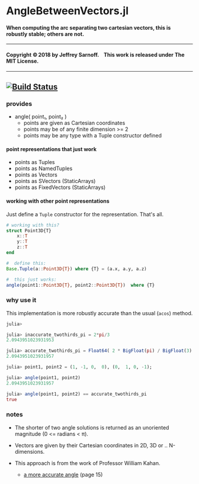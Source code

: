 # AngleBetweenVectors.jl

#### When computing the arc separating two cartesian vectors, this is robustly stable; others are not.

----

#### Copyright ©&thinsp;2018 by Jeffrey Sarnoff. &nbsp;&nbsp; This work is released under The MIT License.


-----

[![Build Status](https://travis-ci.org/JeffreySarnoff/AngleBetweenVectors.jl.svg?branch=master)](https://travis-ci.org/JeffreySarnoff/AngleBetweenVectors.jl)
----

### provides

- angle( point₁, point₂ )
    - points are given as Cartesian coordinates
    - points may be of any finite dimension >= 2
    - points may be any type with a Tuple constructor defined
    
#### point representations that just work 

- points as Tuples
- points as NamedTuples
- points as Vectors
- points as SVectors     (StaticArrays)
- points as FixedVectors (StaticArrays)

#### working with other point representations

Just define a `Tuple` constructor for the representation.  That's all.

```julia
# working with this?
struct Point3D{T}
    x::T
    y::T
    z::T
end

#  define this:
Base.Tuple(a::Point3D{T}) where {T} = (a.x, a.y, a.z)

#  this just works:
angle(point1::Point3D{T}, point2::Point3D{T})  where {T}
```

### why use it

This implementation is more robustly accurate than the usual (`acos`) method.


```julia
julia> 

julia> inaccurate_twothirds_pi = 2*pi/3
2.0943951023931953

julia> accurate_twothirds_pi = Float64( 2 * BigFloat(pi) / BigFloat(3) )
2.0943951023931957

julia> point1, point2 = (1, -1, 0,  0), (0,  1, 0, -1); 

julia> angle(point1, point2)
2.0943951023931957

julia> angle(point1, point2) == accurate_twothirds_pi
true
```
### notes

- The shorter of two angle solutions is returned as an unoriented magnitude (0 <= radians < π).

- Vectors are given by their Cartesian coordinates in 2D, 3D or .. N-dimensions.

- This approach is from the work of Professor William Kahan.
    - [a more accurate angle](https://people.eecs.berkeley.edu/~wkahan/MathH110/Cross.pdf) (page 15)

